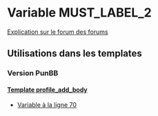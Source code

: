 # Variable MUST_LABEL_2
[Explication sur le forum des forums](http://forum.forumactif.com/t294113-listing-des-variables#MUST_LABEL_2)
## Utilisations dans les templates
### Version PunBB
#### [Template profile_add_body](punbb/profile_add_body.md)
* [Variable à la ligne 70](../punbb/profile_add_body.tpl#L70)